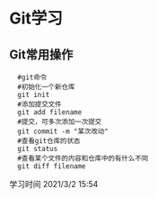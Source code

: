 # Git学习

## Git常用操作

 ```shell
   #git命令
   #初始化一个新仓库
   git init
   #添加提交文件
   git add filename
   #提交，可多次添加一次提交
   git commit -m "某次改动"
   #查看git仓库的状态
   git status
   #查看某个文件的内容和仓库中的有什么不同
   git diff filename
 ```

学习时间   2021/3/2 15:54

